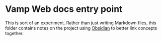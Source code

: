 # Vamp Web docs entry point
This is sort of an experiment. Rather than just writing Markdown files, this folder contains notes on the project using [Obsidian](https://obsidian.md/) to better link concepts together.